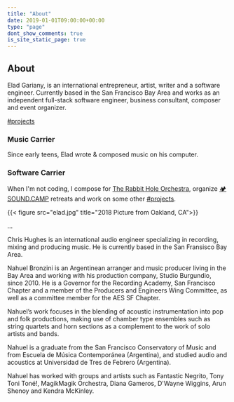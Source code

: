 ```yaml
---
title: "About"
date: 2019-01-01T09:00:00+00:00
type: "page"
dont_show_comments: true
is_site_static_page: true
---
```


## About

Elad Gariany, is an international entrepreneur, artist, writer and a software engineer. Currently based in the San Francisco Bay Area and works as an independent full-stack software engineer, business consultant, composer and event organizer.

[#projects](https://www.gariany.com/tags/project/index.html)

### Music Carrier

Since early teens, Elad wrote & composed music on his computer.

### Software Carrier

When I'm not coding, I compose for [The Rabbit Hole Orchestra](https://www.therabbitholeorchestra.com), organize [🏕 SOUND.CAMP](https://sound.camp) retreats and work on some other [#projects](https://www.gariany.com/tags/project/index.html).

{{< figure src="elad.jpg" title="2018 Picture from Oakland, CA">}}


...

Chris Hughes is an international audio engineer specializing in recording, mixing and producing music. He is currently based in the San Fransisco Bay Area.

Nahuel Bronzini is an Argentinean arranger and music producer living in the Bay Area and working with his production company, Studio Burgundio, since 2010. He is a Governor for the Recording Academy, San Francisco Chapter and a member of the Producers and Engineers Wing Committee, as well as a committee member for the AES SF Chapter.

Nahuel’s work focuses in the blending of acoustic instrumentation into pop and folk productions, making use of chamber type ensembles such as string quartets and horn sections as a complement to the work of solo artists and bands.

Nahuel is a graduate from the San Francisco Conservatory of Music and from Escuela de Música Contemporánea (Argentina), and studied audio and acoustics at Universidad de Tres de Febrero (Argentina).

Nahuel has worked with groups and artists such as Fantastic Negrito, Tony Toni Toné!, MagikMagik Orchestra, Diana Gameros, D'Wayne Wiggins, Arun Shenoy and Kendra McKinley.